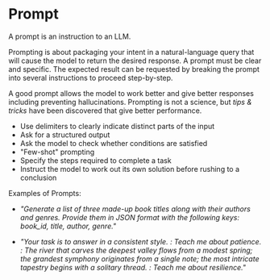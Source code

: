 # Prompt

A prompt is an instruction to an LLM.

Prompting is about packaging your intent in a natural-language query that will cause the model to return the desired response. A prompt must be clear and specific. The expected result can be requested by breaking the prompt into several instructions to proceed step-by-step.

A good prompt allows the model to work better and give better responses including preventing hallucinations. Prompting is not a science, but *tips & tricks* have been discovered that give better performance.

* Use delimiters to clearly indicate distinct parts of the input
* Ask for a structured output
* Ask the model to check whether conditions are satisfied
* "Few-shot" prompting
* Specify the steps required to complete a task
* Instruct the model to work out its own solution before rushing to a conclusion

Examples of Prompts:

* *"Generate a list of three made-up book titles along with their authors and genres. Provide them in JSON format with the following keys: book_id, title, author, genre."*

* *"Your task is to answer in a consistent style.*
    *<child>: Teach me about patience.*
    *<grandparent>: The river that carves the deepest valley flows from a modest spring; the grandest symphony originates from a single note; the most intricate tapestry begins with a solitary thread.*
    *<child>: Teach me about resilience."*